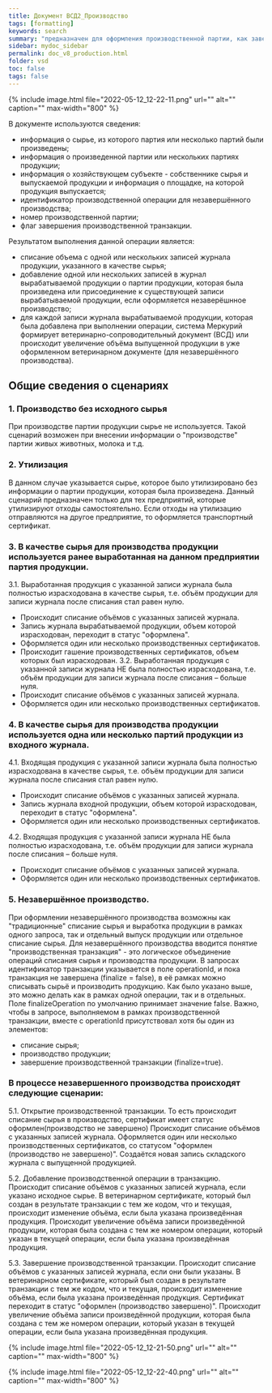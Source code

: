 ```yaml
---
title: Документ ВСД2_Производство
tags: [formatting]
keywords: search
summary: "предназначен для оформления производственной партии, как завершённой, так и незавершённой партии в системе Меркурий."
sidebar: mydoc_sidebar
permalink: doc_v8_production.html
folder: vsd
toc: false
tags: false
---
```


<style>
.result {
background-color: #000000;
border: 1px solid #dedede;
padding: 10px;
margin-top: 10px;
margin-bottom: 10px;
}
</style>

{% include image.html file="2022-05-12_12-22-11.png" url="" alt="" caption="" max-width="800" %}

В документе используются сведения:

* информация о сырье, из которого партия или несколько партий были произведены;
* информация о произведенной партии или нескольких партиях продукции;
* информация о хозяйствующем субъекте - собственнике сырья и выпускаемой продукции и информация о площадке, на которой продукция выпускается;
* идентификатор производственной операции для незавершённого производства;
* номер производственной партии;
* флаг завершения производственной транзакции.

Результатом выполнения данной операции является:

* списание объема с одной или нескольких записей журнала продукции, указанного в качестве сырья;
* добавление одной или нескольких записей в журнал вырабатываемой продукции о партии продукции, которая была произведена или присоединение к существующей записи вырабатываемой продукции, если оформляется незаверёшнное производство;
* для каждой записи журнала вырабатываемой продукции, которая была добавлена при выполнении операции, система Меркурий формирует ветеринарно-сопроводительный документ (ВСД) или происходит увеличение объёма выпущенной продукции в уже оформленном ветеринарном документе (для незавершённого производства).

## Общие сведения о сценариях

### 1. Производство без исходного сырья

При производстве партии продукции сырье не используется. Такой сценарий возможен при внесении информации о "производстве" партии живых животных, молока и т.д.

### 2. Утилизация

В данном случае указывается сырье, которое было утилизировано без информации о партии продукции, которая была произведена. Данный сценарий предназначен только для тех предприятий, которые утилизируют отходы самостоятельно. Если отходы на утилизацию отправляются на другое предприятие, то оформляется транспортный сертификат.

### 3. В качестве сырья для производства продукции используется ранее выработанная на данном предприятии партия продукции.

3.1. Выработанная продукция с указанной записи журнала была полностью израсходована в качестве сырья, т.е. объём продукции для записи журнала после списания стал равен нулю.
* Происходит списание объёмов с указанных записей журнала.
* Запись журнала вырабатываемой продукции, объем которой израсходован, переходит в статус "оформлена".
* Оформляется один или несколько производственных сертификатов.
* Происходит гашение производственных сертификатов, объем которых был израсходован.
3.2. Выработанная продукция с указанной записи журнала НЕ была полностью израсходована, т.е. объём продукции для записи журнала после списания – больше нуля.
* Происходит списание объёмов с указанных записей журнала.
* Оформляется один или несколько производственных сертификатов.

### 4. В качестве сырья для производства продукции используется одна или несколько партий продукции из входного журнала.

4.1. Входящая продукция с указанной записи журнала была полностью израсходована в качестве сырья, т.е. объём продукции для записи журнала после списания стал равен нулю.
* Происходит списание объёмов с указанных записей журнала.
* Запись журнала входной продукции, объем которой израсходован, переходит в статус "оформлена".
* Оформляется один или несколько производственных сертификатов.

4.2. Входящая продукция с указанной записи журнала НЕ была полностью израсходована, т.е. объём продукции для записи журнала после списания – больше нуля.
* Происходит списание объёмов с указанных записей журнала.
* Оформляется один или несколько производственных сертификатов.

### 5. Незавершённое производство.

При оформлении незавершённого производства возможны как "традиционные" списание сырья и выработка продукции в рамках одного запроса, так и отдельный выпуск продукции или отдельное списание сырья. Для незавершённого производства вводится понятие "производственная транзакция" - это логическое объединение операций списания сырья и производства продукции. В запросах идентификатор транзакции указывается в поле operationId, и пока транзакция не завершена (finalize = false), в её рамках можно списывать сырьё и производить продукцию. Как было указано выше, это можно делать как в рамках одной операции, так и в отдельных. Поле finalizeOperation по умолчанию принимает значение false. Важно, чтобы в запросе, выполняемом в рамках производственной транзакции, вместе с operationId присутствовал хотя бы один из элементов:

* списание сырья;
* производство продукции;
* завершение производственной транзакции (finalize=true).

### В процессе незавершенного производства происходят следующие сценарии:

5.1. Открытие производственной транзакции. То есть происходит списание сырья в производство, сертификат имеет статус оформлен(производство не завершено)
Происходит списание объёмов с указанных записей журнала.
Оформляется один или несколько производственных сертификатов, со статусом "оформлен (производство не завершено)".
Создаётся новая запись складского журнала с выпущенной продукцией.

5.2. Добавление производственной операции в транзакцию.
Происходит списание объёмов с указанных записей журнала, если указано исходное сырье.
В ветеринарном сертификате, который был создан в результате транзакции с тем же кодом, что и текущая, происходит изменение объёма, если была указана произведённая продукция.
Происходит увеличение объёма записи произведённой продукции, которая была создана с тем же номером операции, который указан в текущей операции, если была указана произведённая продукция.

5.3. Завершение производственной транзакции.
Происходит списание объёмов с указанных записей журнала, если они были указаны.
В ветеринарном сертификате, который был создан в результате транзакции с тем же кодом, что и текущая, происходит изменение объёма, если была указана произведённая продукция.
Сертификат переходит в статус "оформлен (производство завершено)".
Происходит увеличение объёма записи произведённой продукции, которая была создана с тем же номером операции, который указан в текущей операции, если была указана произведённая продукция.

{% include image.html file="2022-05-12_12-21-50.png" url="" alt="" caption="" max-width="800" %}

{% include image.html file="2022-05-12_12-22-40.png" url="" alt="" caption="" max-width="800" %}

